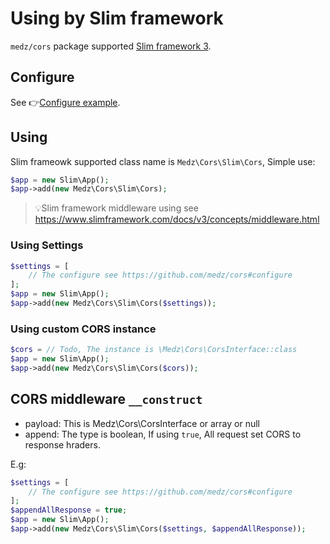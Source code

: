 # Using by Slim framework

`medz/cors` package supported [Slim framework 3](https://github.com/slimphp/Slim).

## Configure

See 👉[Configure example](https://github.com/medz/cors#configure).

## Using

Slim frameowk supported class name is `Medz\Cors\Slim\Cors`, Simple use:

```php
$app = new Slim\App();
$app->add(new Medz\Cors\Slim\Cors);
```

> 💡Slim framework middleware using see https://www.slimframework.com/docs/v3/concepts/middleware.html

### Using Settings

```php
$settings = [
    // The configure see https://github.com/medz/cors#configure
];
$app = new Slim\App();
$app->add(new Medz\Cors\Slim\Cors($settings));
```

### Using custom CORS instance

```php
$cors = // Todo, The instance is \Medz\Cors\CorsInterface::class
$app = new Slim\App();
$app->add(new Medz\Cors\Slim\Cors($cors));
```

## CORS middleware `__construct`

- payload: This is Medz\Cors\CorsInterface or array or null
- append: The type is boolean, If using `true`, All request set CORS to response hraders.

E.g:

```php
$settings = [
    // The configure see https://github.com/medz/cors#configure
];
$appendAllResponse = true;
$app = new Slim\App();
$app->add(new Medz\Cors\Slim\Cors($settings, $appendAllResponse));
```
